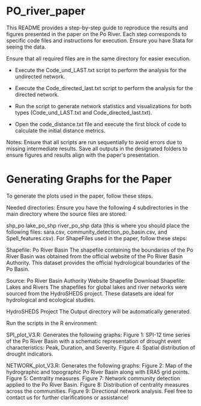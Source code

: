 # PO_river_paper
This README provides a step-by-step guide to reproduce the results and figures presented in the paper on the Po River. Each step corresponds to specific code files and instructions for execution. Ensure you have Stata for seeing the data.

Ensure that all required files are in the same directory for easier execution.

- Execute the Code_und_LAST.txt script to perform the analysis for the undirected network.

- Execute the Code_directed_last.txt script to perform the analysis for the directed network.

- Run the script to generate network statistics and visualizations for both types (Code_und_LAST.txt and Code_directed_last.txt).

- Open the code_distance.txt file and execute the first block of code to calculate the initial distance metrics.

Notes:
Ensure that all scripts are run sequentially to avoid errors due to missing intermediate results.
Save all outputs in the designated folders to ensure figures and results align with the paper's presentation.


# Generating Graphs for the Paper
To generate the plots used in the paper, follow these steps.

Needed directories:
Ensure you have the following 4 subdirectories in the main directory where the source files are stored:

shp_po
lake_po_shp
river_po_shp
data (this is where you should place the following files: sara.csv, community_detection_po_basin.csv, and Spell_features.csv).
For ShapeFiles used in the paper, follow these steps:

Shapefile: Po River Basin
The shapefile containing the boundaries of the Po River Basin was obtained from the official website of the Po River Basin Authority. This dataset provides the official hydrological boundaries of the Po Basin.

Source: Po River Basin Authority
Website
Shapefile Download
Shapefile: Lakes and Rivers
The shapefiles for global lakes and river networks were sourced from the HydroSHEDS project. These datasets are ideal for hydrological and ecological studies.

HydroSHEDS Project
The Output directory will be automatically generated.

Run the scripts in the R environment:

SPI_plot_V3.R: Generates the following graphs:
Figure 1: SPI-12 time series of the Po River Basin with a schematic representation of drought event characteristics: Peak, Duration, and Severity.
Figure 4: Spatial distribution of drought indicators.

NETWORK_plot_V3.R: Generates the following graphs:
Figure 2: Map of the hydrographic and topographic Po River Basin along with ERA5 grid points.
Figure 5: Centrality measures.
Figure 7: Network community detection applied to the Po River Basin.
Figure 8: Distribution of centrality measures across the communities.
Figure 9: Directional network analysis.
Feel free to contact us for further clarifications or assistance!
